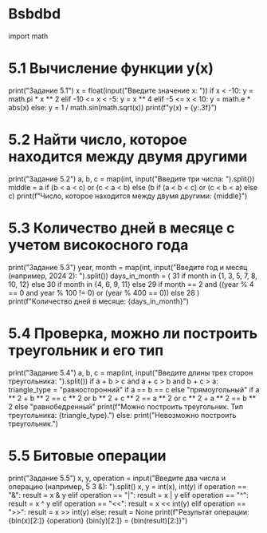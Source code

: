 # Bsbdbd

import math

# 5.1 Вычисление функции y(x)
print("Задание 5.1")
x = float(input("Введите значение x: "))
if x < -10:
    y = math.pi * x ** 2
elif -10 <= x < -5:
    y = x ** 4
elif -5 <= x < 10:
    y = math.e * abs(x)
else:
    y = 1 / math.sin(math.sqrt(x))
print(f"y(x) = {y:.3f}")

# 5.2 Найти число, которое находится между двумя другими
print("Задание 5.2")
a, b, c = map(int, input("Введите три числа: ").split())
middle = a if (b < a < c) or (c < a < b) else (b if (a < b < c) or (c < b < a) else c)
print(f"Число, которое находится между двумя другими: {middle}")

# 5.3 Количество дней в месяце с учетом високосного года
print("Задание 5.3")
year, month = map(int, input("Введите год и месяц (например, 2024 2): ").split())
days_in_month = (
    31 if month in {1, 3, 5, 7, 8, 10, 12}
    else 30 if month in {4, 6, 9, 11}
    else 29 if month == 2 and ((year % 4 == 0 and year % 100 != 0) or (year % 400 == 0))
    else 28
)
print(f"Количество дней в месяце: {days_in_month}")

# 5.4 Проверка, можно ли построить треугольник и его тип
print("Задание 5.4")
a, b, c = map(int, input("Введите длины трех сторон треугольника: ").split())
if a + b > c and a + c > b and b + c > a:
    triangle_type = "равносторонний" if a == b == c else "прямоугольный" if a ** 2 + b ** 2 == c ** 2 or b ** 2 + c ** 2 == a ** 2 or c ** 2 + a ** 2 == b ** 2 else "равнобедренный"
    print(f"Можно построить треугольник. Тип треугольника: {triangle_type}.")
else:
    print("Невозможно построить треугольник.")

# 5.5 Битовые операции
print("Задание 5.5")
x, y, operation = input("Введите два числа и операцию (например, 5 3 &): ").split()
x, y = int(x), int(y)
if operation == "&":
    result = x & y
elif operation == "|":
    result = x | y
elif operation == "^":
    result = x ^ y
elif operation == "<<":
    result = x << int(y)
elif operation == ">>":
    result = x >> int(y)
else:
    result = None
print(f"Результат операции: {bin(x)[2:]} {operation} {bin(y)[2:]} = {bin(result)[2:]}")
